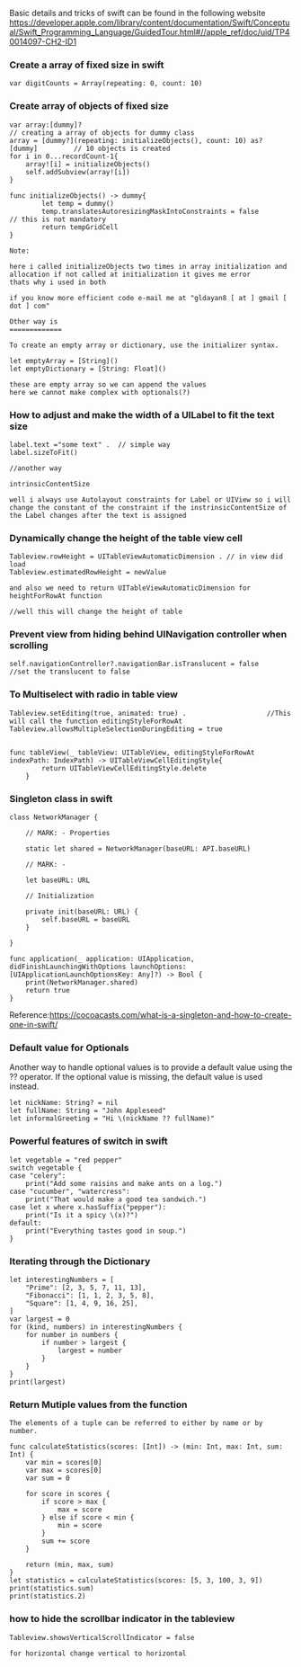 Basic details and tricks of swift can be found in the following website
https://developer.apple.com/library/content/documentation/Swift/Conceptual/Swift_Programming_Language/GuidedTour.html#//apple_ref/doc/uid/TP40014097-CH2-ID1

### Create a array of fixed size in swift

```
var digitCounts = Array(repeating: 0, count: 10)
```

### Create array of objects of fixed size

```
var array:[dummy]?                                                              // creating a array of objects for dummy class
array = [dummy?](repeating: initializeObjects(), count: 10) as? [dummy]         // 10 objects is created
for i in 0...recordCount-1{
    array![i] = initializeObjects()
    self.addSubview(array![i])
}

func initializeObjects() -> dummy{
        let temp = dummy()
        temp.translatesAutoresizingMaskIntoConstraints = false                // this is not mandatory 
        return tempGridCell
}

Note:

here i called initializeObjects two times in array initialization and allocation if not called at initialization it gives me error 
thats why i used in both 

if you know more efficient code e-mail me at "gldayan8 [ at ] gmail [ dot ] com"

Other way is 
=============

To create an empty array or dictionary, use the initializer syntax.

let emptyArray = [String]()
let emptyDictionary = [String: Float]()

these are empty array so we can append the values 
here we cannot make complex with optionals(?)

```

### How to adjust and make the width of a UILabel to fit the text size

```
label.text ="some text" .  // simple way
label.sizeToFit()

//another way 

intrinsicContentSize

well i always use Autolayout constraints for Label or UIView so i will change the constant of the constraint if the instrinsicContentSize of the Label changes after the text is assigned

```

### Dynamically change the height of the table view cell
```
Tableview.rowHeight = UITableViewAutomaticDimension . // in view did load
Tableview.estimatedRowHeight = newValue 

and also we need to return UITableViewAutomaticDimension for heightForRowAt function

//well this will change the height of table
```

### Prevent view from hiding behind UINavigation controller when scrolling
```
self.navigationController?.navigationBar.isTranslucent = false
//set the translucent to false
```

### To Multiselect with radio in table view
```
Tableview.setEditing(true, animated: true) .                    //This will call the function editingStyleForRowAt
Tableview.allowsMultipleSelectionDuringEditing = true


func tableView(_ tableView: UITableView, editingStyleForRowAt indexPath: IndexPath) -> UITableViewCellEditingStyle{
        return UITableViewCellEditingStyle.delete
    }

```

### Singleton class in swift

```
class NetworkManager {

    // MARK: - Properties

    static let shared = NetworkManager(baseURL: API.baseURL)

    // MARK: -

    let baseURL: URL

    // Initialization

    private init(baseURL: URL) {
        self.baseURL = baseURL
    }

}

func application(_ application: UIApplication, didFinishLaunchingWithOptions launchOptions: [UIApplicationLaunchOptionsKey: Any]?) -> Bool {
    print(NetworkManager.shared)
    return true
}
```
Reference:https://cocoacasts.com/what-is-a-singleton-and-how-to-create-one-in-swift/

### Default value for Optionals

Another way to handle optional values is to provide a default value using the ?? operator. If the optional value is missing, the default value is used instead.

```
let nickName: String? = nil
let fullName: String = "John Appleseed"
let informalGreeting = "Hi \(nickName ?? fullName)"
```

### Powerful features of switch in swift
```
let vegetable = "red pepper"
switch vegetable {
case "celery":
    print("Add some raisins and make ants on a log.")
case "cucumber", "watercress":
    print("That would make a good tea sandwich.")
case let x where x.hasSuffix("pepper"):
    print("Is it a spicy \(x)?")
default:
    print("Everything tastes good in soup.")
}
```

### Iterating through the Dictionary
```
let interestingNumbers = [
    "Prime": [2, 3, 5, 7, 11, 13],
    "Fibonacci": [1, 1, 2, 3, 5, 8],
    "Square": [1, 4, 9, 16, 25],
]
var largest = 0
for (kind, numbers) in interestingNumbers {
    for number in numbers {
        if number > largest {
            largest = number
        }
    }
}
print(largest)
```
### Return Mutiple values from the function
```
The elements of a tuple can be referred to either by name or by number.

func calculateStatistics(scores: [Int]) -> (min: Int, max: Int, sum: Int) {
    var min = scores[0]
    var max = scores[0]
    var sum = 0
    
    for score in scores {
        if score > max {
            max = score
        } else if score < min {
            min = score
        }
        sum += score
    }
    
    return (min, max, sum)
}
let statistics = calculateStatistics(scores: [5, 3, 100, 3, 9])
print(statistics.sum)
print(statistics.2)
```

### how to hide the scrollbar indicator in the tableview
```
Tableview.showsVerticalScrollIndicator = false

for horizontal change vertical to horizontal
```
